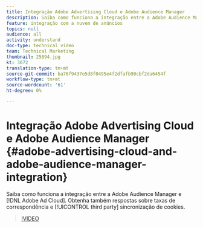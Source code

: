 ```yaml
---
title: Integração Adobe Advertising Cloud e Adobe Audience Manager
description: Saiba como funciona a integração entre a Adobe Audience Manager e a Adobe Ad Cloud. Obtenha também respostas sobre taxas de correspondência e sincronização de cookies de terceiros.
feature: integração com a nuvem de anúncios
topics: null
audience: all
activity: understand
doc-type: technical video
team: Technical Marketing
thumbnail: 25894.jpg
kt: 3072
translation-type: tm+mt
source-git-commit: ba76f9437e5d8f0495e4f2dfafb90cbf2da6454f
workflow-type: tm+mt
source-wordcount: '61'
ht-degree: 0%

---
```



# Integração Adobe Advertising Cloud e Adobe Audience Manager {#adobe-advertising-cloud-and-adobe-audience-manager-integration}

Saiba como funciona a integração entre a Adobe Audience Manager e [!DNL Adobe Ad Cloud]. Obtenha também respostas sobre taxas de correspondência e [!UICONTROL third party] sincronização de cookies.

>[!VIDEO](https://video.tv.adobe.com/v/25894/?quality=12)